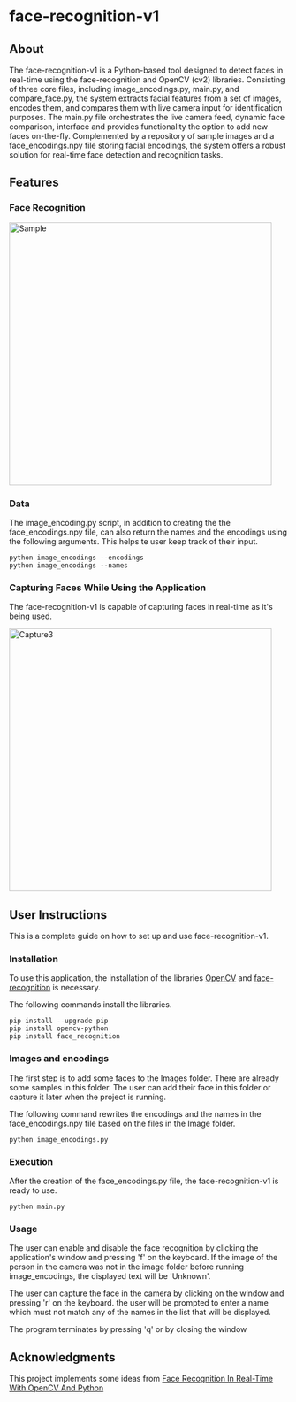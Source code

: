 # face-recognition-v1

## About

The face-recognition-v1 is a Python-based tool designed to detect faces in real-time using the face-recognition and OpenCV (cv2) libraries. Consisting of three core files, including image_encodings.py, main.py, and compare_face.py, the system extracts facial features from a set of images, encodes them, and compares them with live camera input for identification purposes. The main.py file orchestrates the live camera feed, dynamic face comparison, interface and provides functionality the option to add new faces on-the-fly. Complemented by a repository of sample images and a face_encodings.npy file storing facial encodings, the system offers a robust solution for real-time face detection and recognition tasks.

## Features
### Face Recognition
<img width="475" alt="Sample" src="https://github.com/Aristotelis03/face-recognition-v1/assets/122119588/af9e2564-7d3e-40b6-85d0-0ff051eb7351">

### Data
The image_encoding.py script, in addition to creating the the face_encodings.npy file, can also return the names and the encodings using the following arguments. This helps te user keep track of their input.
```
python image_encodings --encodings
python image_encodings --names
```

### Capturing Faces While Using the Application
The face-recognition-v1 is capable of capturing faces in real-time as it's being used.

<img width="475" alt="Capture3" src="https://github.com/Aristotelis03/face-recognition-v1/assets/122119588/e4db1d26-05d2-4494-93e1-c2eb694b41a2">


## User Instructions
This is a complete guide on how to set up and use face-recognition-v1.

### Installation
To use this application, the installation of the libraries [OpenCV](https://pypi.org/project/opencv-python/) and [face-recognition](https://pypi.org/project/face-recognition/) is necessary.

The following commands install the libraries.
```
pip install --upgrade pip
pip install opencv-python
pip install face_recognition
```

### Images and encodings 
The first step is to add some faces to the Images folder. There are already some samples in this folder. The user can add their face in this folder or capture it later when the project is running.

The following command rewrites the encodings and the names in the face_encodings.npy file based on the files in the Image folder.
```
python image_encodings.py
```
### Execution
After the creation of the face_encodings.py file, the face-recognition-v1 is ready to use.
```
python main.py
```
### Usage 
The user can enable and disable the face recognition by clicking the application's window and pressing 'f' on the keyboard. If the image of the person in the camera was not in the image folder before running image_encodings, the displayed text will be 'Unknown'.

The user can capture the face in the camera by clicking on the window and pressing 'r' on the keyboard. the user will be prompted to enter a name which must not match any of the names in the list that will be displayed.

The program terminates by pressing 'q' or by closing the window


## Acknowledgments
This project implements some ideas from [Face Recognition In Real-Time With OpenCV And Python](https://pysource.com/2021/08/16/face-recognition-in-real-time-with-opencv-and-python/)
